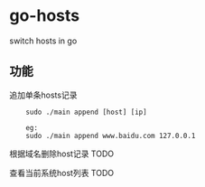 # go-hosts
switch hosts in go

## 功能
追加单条hosts记录

        sudo ./main append [host] [ip]

        eg:
        sudo ./main append www.baidu.com 127.0.0.1

根据域名删除host记录 TODO

查看当前系统host列表 TODO
